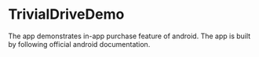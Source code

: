 # TrivialDriveDemo
The app demonstrates in-app purchase feature of android. The app is built by following official android documentation.
